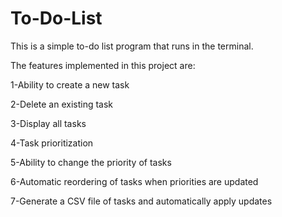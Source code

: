 # To-Do-List
This is a simple to-do list program that runs in the terminal.

The features implemented in this project are:

1-Ability to create a new task

2-Delete an existing task

3-Display all tasks

4-Task prioritization

5-Ability to change the priority of tasks

6-Automatic reordering of tasks when priorities are updated

7-Generate a CSV file of tasks and automatically apply updates
